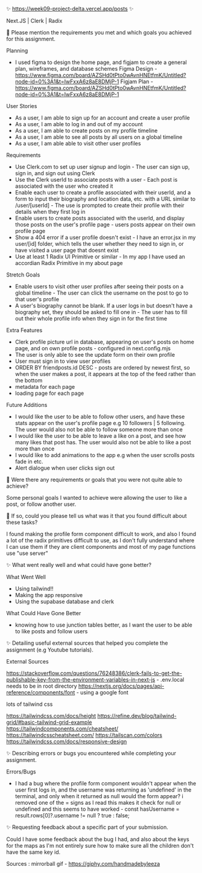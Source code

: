 ✨ https://week09-project-delta.vercel.app/posts ✨

Next.JS | Clerk | Radix

🎯 Please mention the requirements you met and which goals you achieved for this assignment.

Planning

- I used figma to design the home page, and figjam to create a general plan, wireframes, and database schemes
  Figma Design - https://www.figma.com/board/AZSHd0tPto0wAvnHNEtfmK/Untitled?node-id=0%3A1&t=IwFxxA6z8aE8DMjP-1
  Figjam Plan - https://www.figma.com/board/AZSHd0tPto0wAvnHNEtfmK/Untitled?node-id=0%3A1&t=IwFxxA6z8aE8DMjP-1

User Stories

- As a user, I am able to sign up for an account and create a user profile
- As a user, I am able to log in and out of my account
- As a user, I am able to create posts on my profile timeline
- As a user, I am able to see all posts by all users on a global timeline
- As a user, I am able able to visit other user profiles

Requirements

- Use Clerk.com to set up user signup and login - The user can sign up, sign in, and sign out using Clerk
- Use the Clerk userId to associate posts with a user - Each post is associated with the user who created it
- Enable each user to create a profile associated with their userId, and a form to input their biography and location data, etc. with a URL similar to /user/[userId] - The use is prompted to create their profile with their details when they first log in
- Enable users to create posts associated with the userId, and display those posts on the user's profile page - users posts appear on their own profile page
- Show a 404 error if a user profile doesn't exist - I have an error.jsx in my user/[id] folder, which tells the user whether they need to sign in, or have visited a user page that doesnt exist
- Use at least 1 Radix UI Primitive or similar - In my app I have used an accordian Radix Primitive in my about page

Stretch Goals

- Enable users to visit other user profiles after seeing their posts on a global timeline - The user can click the username on the post to go to that user's profile
- A user's biography cannot be blank. If a user logs in but doesn't have a biography set, they should be asked to fill one in - The user has to fill out their whole profile info when they sign in for the first time

Extra Features

- Clerk profile picture url in database, appearing on user's posts on home page, and on own profile posts - configured in next.config.mjs
- The user is only able to see the update form on their own profile
- User must sign in to view user profiles
- ORDER BY friendposts.id DESC - posts are ordered by newest first, so when the user makes a post, it appears at the top of the feed rather than the bottom
- metadata for each page
- loading page for each page

Future Additions

- I would like the user to be able to follow other users, and have these stats appear on the user's profile page e.g 10 followers | 5 following. The user would also not be able to follow someone more than once
- I would like the user to be able to leave a like on a post, and see how many likes that post has. The user would also not be able to like a post more than once
- I would like to add animations to the app e.g when the user scrolls posts fade in etc.
- Alert dialogue when user clicks sign out

🎯 Were there any requirements or goals that you were not quite able to achieve?

Some personal goals I wanted to achieve were allowing the user to like a post, or follow another user.

🎯 If so, could you please tell us what was it that you found difficult about these tasks?

I found making the profile form component difficult to work, and also I found a lot of the radix primitives difficult to use, as I don't fully understand where I can use them if they are client components and most of my page functions use "use server"

✨ What went really well and what could have gone better?

What Went Well

- Using tailwind!!
- Making the app responsive
- Using the supabase database and clerk

What Could Have Gone Better

- knowing how to use junction tables better, as I want the user to be able to like posts and follow users

✨ Detailing useful external sources that helped you complete the assignment (e.g Youtube tutorials).

External Sources

https://stackoverflow.com/questions/76248386/clerk-fails-to-get-the-publishable-key-from-the-environment-variables-in-next-js - .env.local needs to be in root directory
https://nextjs.org/docs/pages/api-reference/components/font - using a google font

lots of tailwind css

https://tailwindcss.com/docs/height
https://refine.dev/blog/tailwind-grid/#basic-tailwind-grid-example
https://tailwindcomponents.com/cheatsheet/
https://tailwindcsscheatsheet.com/
https://tailscan.com/colors
https://tailwindcss.com/docs/responsive-design

✨ Describing errors or bugs you encountered while completing your assignment.

Errors/Bugs

- I had a bug where the profile form component wouldn't appear when the user first logs in, and the username was returning as 'undefined' in the terminal, and only when it returned as null would the form appear? i removed one of the = signs as I read this makes it check for null or undefined and this seems to have worked - const hasUsername = result.rows[0]?.username != null ? true : false;

✨ Requesting feedback about a specific part of your submission.

Could I have some feedback about the bug I had, and also about the keys for the maps as I'm not entirely sure how to make sure all the children don't have the same key id.

Sources :
mirrorball gif - https://giphy.com/handmadebyleeza
